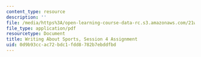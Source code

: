```yaml
---
content_type: resource
description: ''
file: /media/https%3A/open-learning-course-data-rc.s3.amazonaws.com/21w-015-writing-and-rhetoric-writing-about-sports-fall-2013/0d9b93ccac72bdc1fdd8782b7ebddfbd_MIT21W_015F13_Assignment4.pdf
file_type: application/pdf
resourcetype: Document
title: Writing About Sports, Session 4 Assignment
uid: 0d9b93cc-ac72-bdc1-fdd8-782b7ebddfbd
---
```

